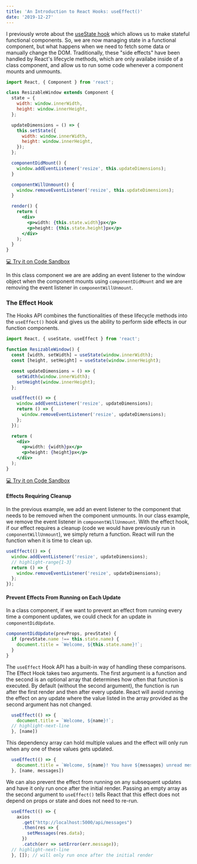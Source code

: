 ```yaml
---
title: 'An Introduction to React Hooks: useEffect()'
date: '2019-12-27'
---
```


I previously wrote about the [useState hook](/use-state-hook) which allows us to make stateful functional components. So, we are now managing state in a functional component, but what happens when we need to fetch some data or manually change the DOM. Traditionally, these "side effects" have been handled by React's lifecycle methods, which are only availabe inside of a class component, and allow us to run some code whenever a component mounts and unmounts.

```jsx
import React, { Component } from 'react';

class ResizableWindow extends Component {
  state = {
    width: window.innerWidth,
    height: window.innerHeight,
  };

  updateDimensions = () => {
    this.setState({
      width: window.innerWidth,
      height: window.innerHeight,
    });
  };

  componentDidMount() {
    window.addEventListener('resize', this.updateDimensions);
  }

  componentWillUnmount() {
    window.removeEventListener('resize', this.updateDimensions);
  }

  render() {
    return (
      <div>
        <p>width: {this.state.width}px</p>
        <p>height: {this.state.height}px</p>
      </div>
    );
  }
}
```
<a class="code-sandbox-link" href="https://codesandbox.io/s/use-effect-class-demo-dc5mk" target="_blank">💻 Try it on Code Sandbox</a>

In this class component we are are adding an event listener to the window object when the component mounts using `componentDidMount` and we are removing the event listener in `componentWillUnmount`.

### The Effect Hook

The Hooks API combines the functionalities of these lifecycle methods into the `useEffect()` hook and gives us the ability to perform side effects in our function components.

```jsx
import React, { useState, useEffect } from 'react';

function ResizableWindow() {
  const [width, setWidth] = useState(window.innerWidth);
  const [height, setHeight] = useState(window.innerHeight);

  const updateDimensions = () => {
    setWidth(window.innerWidth);
    setHeight(window.innerHeight);
  };

  useEffect(() => {
    window.addEventListener('resize', updateDimensions);
    return () => {
      window.removeEventListener('resize', updateDimensions);
    };
  });

  return (
    <div>
      <p>width: {width}px</p>
      <p>height: {height}px</p>
    </div>
  );
}
```
<a class="code-sandbox-link" href="https://codesandbox.io/s/use-effect-functional-demo-3ki4d" target="_blank">💻 Try it on Code Sandbox</a>

#### Effects Requiring Cleanup

In the previous example, we add an event listener to the component that needs to be removed when the component unmounts. In our class example, we remove the event listener in `componentWillUnmount`. With the effect hook, if our effect requires a cleanup (code we would have previously run in `componentWillUnmount`), we simply return a function. React will run the function when it is time to clean up.

```jsx
useEffect(() => {
  window.addEventListener('resize', updateDimensions);
  // highlight-range{1-3}
  return () => {
    window.removeEventListener('resize', updateDimensions);
  };
});
```
#### Prevent Effects From Running on Each Update

In a class component, if we want to prevent an effect from running every time a component updates, we could check for an update in `componentDidUpdate`.

```jsx
componentDidUpdate(prevProps, prevState) {
  if (prevState.name !== this.state.name) {
    document.title = `Welcome, ${this.state.name}!`;
  }
}
```

The `useEffect` Hook API has a built-in way of handling these comparisons. The Effect Hook takes two arguments. The first argument is a function and the second is an optional array that determines how often that function is executed. By default (without the second argument), the function is run after the first render and then after every update. React will avoid running the effect on any update where the value listed in the array provided as the second argument has not changed.

```jsx
  useEffect(() => {
    document.title = `Welcome, ${name}!`;
  // highlight-next-line
  }, [name])
```

This dependency array can hold multiple values and the effect will only run when any one of these values gets updated.

```jsx
  useEffect(() => {
    document.title = `Welcome, ${name}! You have ${messages} unread messages.`
  }, [name, messages])
```

We can also prevent the effect from running on any subsequent updates and have it only run once after the initial render. Passing an empty array as the second argument to `useEffect()` tells React that this effect does not depend on props or state and does not need to re-run.

```jsx
  useEffect(() => {
    axios
      .get("http://localhost:5000/api/messages")
      .then(res => {
        setMessages(res.data);
      })
      .catch(err => setError(err.message));
  // highlight-next-line
  }, []); // will only run once after the initial render
```

